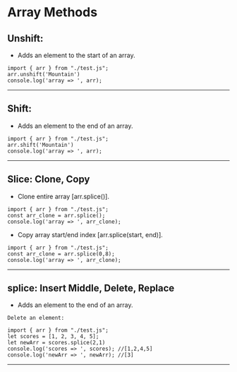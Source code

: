 
# Array Methods
 
## Unshift: 
* Adds an element to the start of an array.
```
import { arr } from "./test.js";
arr.unshift('Mountain')
console.log('array => ', arr);
```
 ---------------------------------------

## Shift: 
* Adds an element to the end of an array.
```
import { arr } from "./test.js";
arr.shift('Mountain')
console.log('array => ', arr);
```
 ---------------------------------------

 ## Slice: Clone, Copy
* Clone entire array [arr.splice()].
```
import { arr } from "./test.js";
const arr_clone = arr.splice();
console.log('array => ', arr_clone);
```

* Copy array start/end index [arr.splice(start, end)].
```
import { arr } from "./test.js";
const arr_clone = arr.splice(0,8);
console.log('array => ', arr_clone);
```

 ---------------------------------------

## splice: Insert Middle, Delete, Replace
* Adds an element to the end of an array.
```
Delete an element:

import { arr } from "./test.js";
let scores = [1, 2, 3, 4, 5];
let newArr = scores.splice(2,1)
console.log('scores => ', scores); //[1,2,4,5]
console.log('newArr => ', newArr); //[3]

```
 ---------------------------------------


